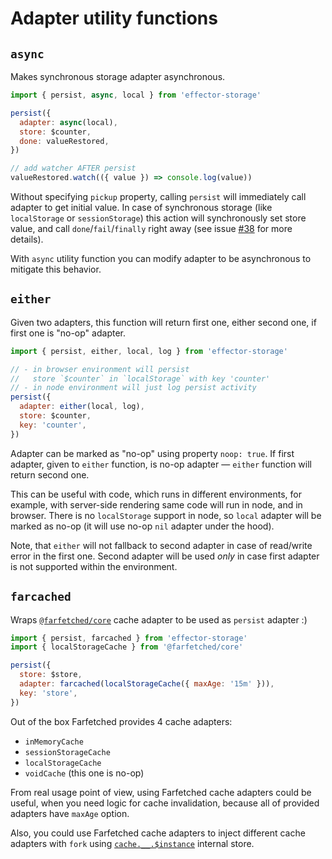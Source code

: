 # Adapter utility functions

## `async`

Makes synchronous storage adapter asynchronous.

```javascript
import { persist, async, local } from 'effector-storage'

persist({
  adapter: async(local),
  store: $counter,
  done: valueRestored,
})

// add watcher AFTER persist
valueRestored.watch(({ value }) => console.log(value))
```

Without specifying `pickup` property, calling `persist` will immediately call adapter to get initial value. In case of synchronous storage (like `localStorage` or `sessionStorage`) this action will synchronously set store value, and call `done`/`fail`/`finally` right away (see issue [#38](https://github.com/yumauri/effector-storage/issues/38) for more details).

With `async` utility function you can modify adapter to be asynchronous to mitigate this behavior.

## `either`

Given two adapters, this function will return first one, either second one, if first one is "no-op" adapter.

```javascript
import { persist, either, local, log } from 'effector-storage'

// - in browser environment will persist
//   store `$counter` in `localStorage` with key 'counter'
// - in node environment will just log persist activity
persist({
  adapter: either(local, log),
  store: $counter,
  key: 'counter',
})
```

Adapter can be marked as "no-op" using property `noop: true`. If first adapter, given to `either` function, is no-op adapter — `either` function will return second one.

This can be useful with code, which runs in different environments, for example, with server-side rendering same code will run in node, and in browser. There is no `localStorage` support in node, so `local` adapter will be marked as no-op (it will use no-op `nil` adapter under the hood).

Note, that `either` will not fallback to second adapter in case of read/write error in the first one. Second adapter will be used _only_ in case first adapter is not supported within the environment.

## `farcached`

Wraps [`@farfetched/core`](https://ff.effector.dev/api/operators/cache.html) cache adapter to be used as `persist` adapter :)

```javascript
import { persist, farcached } from 'effector-storage'
import { localStorageCache } from '@farfetched/core'

persist({
  store: $store,
  adapter: farcached(localStorageCache({ maxAge: '15m' })),
  key: 'store',
})
```

Out of the box Farfetched provides 4 cache adapters:

- `inMemoryCache`
- `sessionStorageCache`
- `localStorageCache`
- `voidCache` (this one is no-op)

From real usage point of view, using Farfetched cache adapters could be useful, when you need logic for cache invalidation, because all of provided adapters have `maxAge` option.

Also, you could use Farfetched cache adapters to inject different cache adapters with `fork` using [`cache.__.$instance`](https://ff.effector.dev/recipes/server_cache.html#inject-adapter) internal store.
